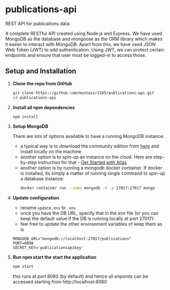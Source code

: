 # publications-api

REST API for publications data.

A complete RESTful API created using Node.js and Express. We have used MongoDB as the database and mongoose as the ORM library which makes it easier to interact with MongoDB.
Apart from this, we have used JSON Web Token (JWT) to add authentication. Using JWT, we can protect certain endpoints and ensure that user must be logged-in to access those.

## Setup and Installation

1. **Clone the repo from GitHub**
   ```sh
   git clone https://github.com/muntasir2165/publications-api.git
   cd publications-api
   ```
2. **Install all npm dependencies**
   ```sh
   npm install
   ```
3. **Setup MongoDB**

   There are lots of options available to have a running MongoDB instance:

   - a typical way is to download the community edition from [here](https://www.mongodb.com/download-center/community) and install locally on the machine
   - another option is to spin-up an instance on the cloud. Here are step-by-step instruction for that - [Get Started with Atlas](https://docs.atlas.mongodb.com/getting-started)
   - another option is by running a mongodb docker container. If docker is installed, its simply a matter of running single command to spin-up a database instance:
     ```sh
     docker container run --name mongodb -d -p 27017:27017 mongo
     ```

4. **Update configuration**

   - rename `update.env` to `.env`
   - once you have the DB URL, specify that in the.env file (or you can keep the default value if the DB is running locally at port 27017):
   - feel free to update the other environment variables of keep them as is

   ```
   MONGODB_URL="mongodb://localhost:27017/publications"
   PORT=8080
   SECRET_KEY='publicationsapikey'
   ```

5. **Run npm start the start the application**
   ```sh
   npm start
   ```
   this runs at port 8080 (by default) and hence all enpoints can be accessed starting from http://localhost:8080
